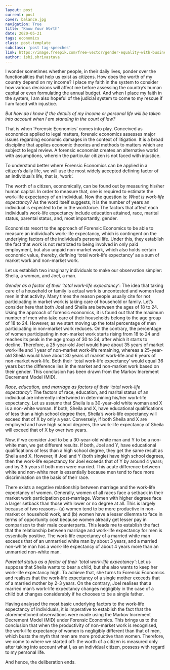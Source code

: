 ```yaml
---
layout: post
current: post
cover: balance.jpg
navigation: True
title: "Know Your Worth"
date: 2020-05-21
tags: economics
class: post-template
subclass: 'post tag-speeches'
link: https://image.freepik.com/free-vector/gender-equality-with-businessman-businesswoman-scales_53562-6840.jpg
author: ishi.shrivastava
---
```

I wonder sometimes whether people, in their daily lives, ponder over the functionalities that help us exist as citizens. How does the worth of my country depend on my income? I place my faith in the system to consider how various decisions will affect me before assessing the country’s human capital or even formulating the annual budget. And when I place my faith in the system, I am also hopeful of the judicial system to come to my rescue if I am faced with injustice.

*But how do I know if the details of my income or personal life will be taken into account when I am standing in the court of law?*

That is when ‘Forensic Economics’ comes into play. Conceived as economics applied to legal matters, forensic economics assesses major issues regarding economic damages in the context of litigation. It is a broad discipline that applies economic theories and methods to matters which are subject to legal review. A forensic economist creates an alternative world with assumptions, wherein the particular citizen is not faced with injustice.

To understand better where Forensic Economics can be applied in a citizen’s daily life, we will use the most widely accepted defining factor of an individual’s life, that is, ‘work’.

The worth of a citizen, economically, can be found out by measuring his/her human capital. In order to measure that, one is required to estimate the work-life expectancy of an individual. Now the question is: *What is work-life expectancy?* As the word itself suggests, it is the number of years an individual is expected to be in the workforce. The factors that affect each individual’s work-life expectancy include education attained, race, marital status, parental status, and, most importantly, gender.

Economists resort to the approach of Forensic Economics to be able to measure an individual’s work-life expectancy, which is contingent on the underlying factors of the individual’s personal life. Under this, they establish the fact that work is not restricted to being involved in only paid employment, but also unpaid non-market work, which also holds certain economic value, thereby, defining ‘total work-life expectancy’ as a sum of market work and non-market work.

Let us establish two imaginary individuals to make our observation simpler: Sheila, a woman, and Joel, a man.

*Gender as a factor of their ‘total work-life expectancy’*: The idea that taking care of a household or family is actual work is uncontested and women lead men in that activity. Many times the reason people usually cite for not participating in market work is taking care of household or family. Let’s consider here that both Joel and Sheila are between the ages of 18 to 24. Using the approach of forensic economics, it is found out that the maximum number of men who take care of their households belong to the age group of 18 to 24. However, as we start moving up the total percentage of men participating in non-market work reduces. On the contrary, the percentage of women participating in non-market work starts rising from 18 to 24 and reaches its peak in the age group of 30 to 34, after which it starts to decline. Therefore, a 25-year-old Joel would have about 35 years of market work-life and 1 year of non-market work-life remaining, whereas a 25-year-old Sheila would have about 30 years of market work-life and 6 years of non-market work-life. Both their ‘total work-life expectancy’ would equal 36 years but the difference lies in the market and non-market work based on their gender. This conclusion has been drawn from the Markov Increment Decrement Model (MID).

*Race, education, and marriage as factors of their ‘total work-life expectancy’*: The factors of race, education, and marital status of an individual are inherently intertwined in determining his/her work-life expectancy. Let us assume that Sheila is a 30-year-old white woman and X is a non-white woman. If both, Sheila and X, have educational qualifications of less than a high school degree then, Sheila’s work-life expectancy will exceed that of X by only a year. Conversely, if both Sheila and X are employed and have high school degrees, the work-life expectancy of Sheila will exceed that of X by over two years.

Now, if we consider Joel to be a 30-year-old white man and Y to be a non-white man, we get different results. If both, Joel and Y, have educational qualifications of less than a high school degree, they get the same result as Sheila and X. However, if Joel and Y (both single) have high school degrees, then the work-life expectancy for Joel exceeds that of Y by around 4 years; and by 3.5 years if both men were married. This acute difference between white and non-white men is essentially because men tend to face more discrimination on the basis of their race.

There exists a negative relationship between marriage and the work-life expectancy of women. Generally, women of all races face a setback in their market work participation post-marriage. Women with higher degrees face a larger setback than those with lower or no degree at all. This is largely because of two reasons– (a) women tend to be more productive in non-market or household work, and (b) women have a lesser dilemma to face in terms of opportunity cost because women already get lesser pay in comparison to their male counterparts. This leads me to establish the fact that the relationship between marriage and work-life expectancy for men is essentially positive. The work-life expectancy of a married white man exceeds that of an unmarried white man by about 3 years, and a married non-white man has a work-life expectancy of about 4 years more than an unmarried non-white man.

*Parental status as a factor of their ‘total work-life expectancy’*: Let us suppose that Sheila wants to bear a child, but she also wants to keep her work-life expectancy high. To achieve that, she turns to Forensic Economics and realises that the work-life expectancy of a single mother exceeds that of a married mother by 2-3 years. On the contrary, Joel realises that a married man’s work-life expectancy changes negligibly in the case of a child but changes considerably if he chooses to be a single father.

Having analysed the most basic underlying factors to the work-life expectancy of individuals, it is imperative to establish the fact that the aforementioned observations were made using the Markov Increment Decrement Model (MID) under Forensic Economics. This brings us to the conclusion that when the productivity of non-market work is recognised, the work-life expectancy of women is negligibly different than that of men, which busts the myth that men are more productive than women. Therefore, we come to where we started off: the worth of a citizen is measured only after taking into account what I, as an individual citizen, possess with regard to my personal life.

And hence, the deliberation ends.

